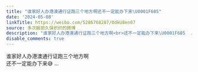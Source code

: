 ```yaml
---
title: "谁家好人办港澳通行证跑三个地方啊还不一定能办下来\U0001F605"
date: '2024-05-08'
linkTitle: https://weibo.com/5286768287/OdkU8en07
source: 多次婉拒久保织织的微博
description: "谁家好人办港澳通行证跑三个地方啊<br>还不一定能办下来\U0001F605  ..."
disable_comments: true
---
```

谁家好人办港澳通行证跑三个地方啊<br>还不一定能办下来😅  ...